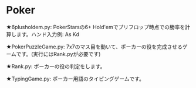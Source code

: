 # Poker
★6plusholdem.py: PokerStarsの6+ Hold'emでプリフロップ時点での勝率を計算します。ハンド入力例: As Kd

★PokerPuzzleGame.py: 7x7のマス目を動いて、ポーカーの役を完成させるゲームです。(実行にはRank.pyが必要です)

★Rank.py: ポーカーの役の判定をします。

★TypingGame.py: ポーカー用語のタイピングゲームです。
